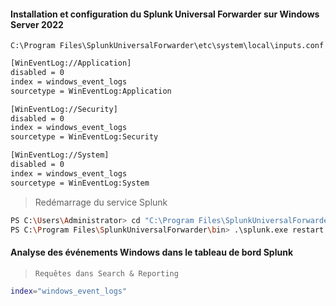 #### Installation et configuration du Splunk Universal Forwarder sur Windows Server 2022

`C:\Program Files\SplunkUniversalForwarder\etc\system\local\inputs.conf`

```sh
[WinEventLog://Application]
disabled = 0
index = windows_event_logs
sourcetype = WinEventLog:Application

[WinEventLog://Security]
disabled = 0
index = windows_event_logs
sourcetype = WinEventLog:Security

[WinEventLog://System]
disabled = 0
index = windows_event_logs
sourcetype = WinEventLog:System
```

> Redémarrage du service Splunk

```sh
PS C:\Users\Administrator> cd "C:\Program Files\SplunkUniversalForwarder\bin"
PS C:\Program Files\SplunkUniversalForwarder\bin> .\splunk.exe restart
```

#### Analyse des événements Windows dans le tableau de bord Splunk

> `Requêtes dans Search & Reporting`

```sh
index="windows_event_logs"
```
